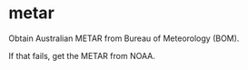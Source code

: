 # metar

Obtain Australian METAR from Bureau of Meteorology (BOM).

If that fails, get the METAR from NOAA.
